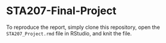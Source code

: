 # STA207-Final-Project

To reproduce the report, simply clone this repository, open the `STA207_Project.rmd` file in RStudio, and knit the file.
